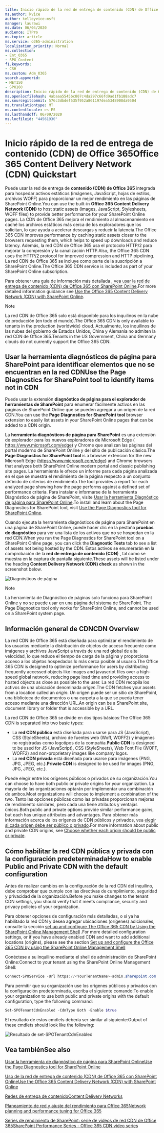 ```yaml
---
title: Inicio rápido de la red de entrega de contenido (CDN) de Office 365
ms.author: kvice
author: kelleyvice-msft
manager: laurawi
ms.date: 06/04/2020
audience: ITPro
ms.topic: article
ms.service: o365-administration
localization_priority: Normal
ms.collection:
- Ent_O365
- SPO_Content
f1.keywords:
- CSH
ms.custom: Adm_O365
search.appverid:
- MET150
- SPO160
description: Inicio rápido de la red de entrega de contenido (CDN) de Office 365
ms.openlocfilehash: 4abaaa5545bc807c4da297c66fd9ad1fb188adc7
ms.sourcegitcommit: 576c3dbdef535f952a861197dea5348908da9504
ms.translationtype: MT
ms.contentlocale: es-ES
ms.lasthandoff: 06/09/2020
ms.locfileid: "44561930"
---
```

# <a name="office-365-content-delivery-network-cdn-quickstart"></a><span data-ttu-id="97100-103">Inicio rápido de la red de entrega de contenido (CDN) de Office 365</span><span class="sxs-lookup"><span data-stu-id="97100-103">Office 365 Content Delivery Network (CDN) Quickstart</span></span>

<span data-ttu-id="97100-104">Puede usar la red de entrega de **contenido (CDN) de Office 365** integrada para hospedar activos estáticos (imágenes, JavaScript, hojas de estilos, archivos WOFF) para proporcionar un mejor rendimiento en las páginas de SharePoint Online.</span><span class="sxs-lookup"><span data-stu-id="97100-104">You can use the built-in **Office 365 Content Delivery Network (CDN)** to host static assets (images, JavaScript, Stylesheets, WOFF files) to provide better performance for your SharePoint Online pages.</span></span> <span data-ttu-id="97100-105">La CDN de Office 365 mejora el rendimiento al almacenamiento en caché los archivos estáticos más cerca de los exploradores que los solicitan, lo que ayuda a acelerar descargas y reducir la latencia.</span><span class="sxs-lookup"><span data-stu-id="97100-105">The Office 365 CDN improves performance by caching static assets closer to the browsers requesting them, which helps to speed up downloads and reduce latency.</span></span> <span data-ttu-id="97100-106">Además, la red CDN de Office 365 usa el protocolo HTTP/2 para mejorar la compresión y la canalización HTTP.</span><span class="sxs-lookup"><span data-stu-id="97100-106">Also, the Office 365 CDN uses the HTTP/2 protocol for improved compression and HTTP pipelining.</span></span> <span data-ttu-id="97100-107">La red CDN de Office 365 se incluye como parte de la suscripción a SharePoint Online.</span><span class="sxs-lookup"><span data-stu-id="97100-107">The Office 365 CDN service is included as part of your SharePoint Online subscription.</span></span>

<span data-ttu-id="97100-108">Para obtener una guía de información más detallada [, vea usar la red de entrega de contenido (CDN) de Office 365 con SharePoint Online](use-office-365-cdn-with-spo.md).</span><span class="sxs-lookup"><span data-stu-id="97100-108">For more detailed information guidance see [Use the Office 365 Content Delivery Network (CDN) with SharePoint Online](use-office-365-cdn-with-spo.md).</span></span>

>[!NOTE]
><span data-ttu-id="97100-109">La red CDN de Office 365 solo está disponible para los inquilinos en la nube de producción (en todo el mundo).</span><span class="sxs-lookup"><span data-stu-id="97100-109">The Office 365 CDN is only available to tenants in the production (worldwide) cloud.</span></span> <span data-ttu-id="97100-110">Actualmente, los inquilinos de las nubes del gobierno de Estados Unidos, China y Alemania no admiten la red CDN de Office 365.</span><span class="sxs-lookup"><span data-stu-id="97100-110">Tenants in the US Government, China and Germany clouds do not currently support the Office 365 CDN.</span></span>

## <a name="use-the-page-diagnostics-for-sharepoint-tool-to-identify-items-not-in-cdn"></a><span data-ttu-id="97100-111">Usar la herramienta diagnósticos de página para SharePoint para identificar elementos que no se encuentran en la red CDN</span><span class="sxs-lookup"><span data-stu-id="97100-111">Use the Page Diagnostics for SharePoint tool to identify items not in CDN</span></span>

<span data-ttu-id="97100-112">Puede usar la extensión **diagnóstico de página para el explorador de herramientas de SharePoint** para enumerar fácilmente activos en las páginas de SharePoint Online que se pueden agregar a un origen de la red CDN.</span><span class="sxs-lookup"><span data-stu-id="97100-112">You can use the **Page Diagnostics for SharePoint tool** browser extension to easily list assets in your SharePoint Online pages that can be added to a CDN origin.</span></span>

<span data-ttu-id="97100-113">La **herramienta diagnósticos de página para SharePoint** es una extensión de explorador para los nuevos exploradores de Microsoft Edge ( https://www.microsoft.com/edge) y Chrome que analizan las páginas del portal moderno de SharePoint Online y del sitio de publicación clásico.</span><span class="sxs-lookup"><span data-stu-id="97100-113">The **Page Diagnostics for SharePoint tool** is a browser extension for the new Microsoft Edge (https://www.microsoft.com/edge) and Chrome browsers that analyzes both SharePoint Online modern portal and classic publishing site pages.</span></span> <span data-ttu-id="97100-114">La herramienta le ofrece un informe para cada página analizada en el que se muestra el rendimiento de la página respecto a un conjunto definido de criterios de rendimiento.</span><span class="sxs-lookup"><span data-stu-id="97100-114">The tool provides a report for each analyzed page showing how the page performs against a defined set of performance criteria.</span></span> <span data-ttu-id="97100-115">Para instalar e informarse de la herramienta Diagnóstico de página de SharePoint, visite [Usar la herramienta Diagnóstico de página para SharePoint Online](https://aka.ms/perftool).</span><span class="sxs-lookup"><span data-stu-id="97100-115">To install and learn about the Page Diagnostics for SharePoint tool, visit [Use the Page Diagnostics tool for SharePoint Online](https://aka.ms/perftool).</span></span>

<span data-ttu-id="97100-116">Cuando ejecuta la herramienta diagnósticos de página para SharePoint en una página de SharePoint Online, puede hacer clic en la pestaña **pruebas de diagnóstico** para ver una lista de los activos que no se hospedan en la red CDN.</span><span class="sxs-lookup"><span data-stu-id="97100-116">When you run the Page Diagnostics for SharePoint tool on a SharePoint Online page, you can click the **Diagnostic Tests** tab to see a list of assets not being hosted by the CDN.</span></span> <span data-ttu-id="97100-117">Estos activos se enumerarán en la comprobación de la **red de entrega de contenido (CDN)** , tal como se muestra en la captura de pantalla siguiente.</span><span class="sxs-lookup"><span data-stu-id="97100-117">These assets will be listed under the heading **Content Delivery Network (CDN) check** as shown in the screenshot below.</span></span>

![Diagnósticos de página](media/page-diagnostics-for-spo/pagediag-results-general.PNG)

>[!NOTE]
><span data-ttu-id="97100-119">La herramienta de Diagnóstico de páginas solo funciona para SharePoint Online y no se puede usar en una página del sistema de SharePoint. </span><span class="sxs-lookup"><span data-stu-id="97100-119">The Page Diagnostics tool only works for SharePoint Online, and cannot be used on a SharePoint system page.</span></span>

## <a name="cdn-overview"></a><span data-ttu-id="97100-120">Información general de CDN</span><span class="sxs-lookup"><span data-stu-id="97100-120">CDN Overview</span></span>

<span data-ttu-id="97100-121">La red CDN de Office 365 está diseñada para optimizar el rendimiento de los usuarios mediante la distribución de objetos de acceso frecuente como imágenes y archivos JavaScript a través de una red global de alta velocidad, lo que reduce el tiempo de carga de la página y proporciona acceso a los objetos hospedados lo más cerca posible al usuario.</span><span class="sxs-lookup"><span data-stu-id="97100-121">The Office 365 CDN is designed to optimize performance for users by distributing frequently accessed objects like images and javascript files over a high-speed global network, reducing page load time and providing access to hosted objects as close as possible to the user.</span></span> <span data-ttu-id="97100-122">La red CDN recopila los activos de una ubicación denominada _origen_.</span><span class="sxs-lookup"><span data-stu-id="97100-122">The CDN fetches your assets from a location called an _origin_.</span></span> <span data-ttu-id="97100-123">Un origen puede ser un sitio de SharePoint, una biblioteca de documentos o una carpeta a la que se pueda tener acceso mediante una dirección URL.</span><span class="sxs-lookup"><span data-stu-id="97100-123">An origin can be a SharePoint site, document library or folder that is accessible by a URL.</span></span>

<span data-ttu-id="97100-124">La red CDN de Office 365 se divide en dos tipos básicos:</span><span class="sxs-lookup"><span data-stu-id="97100-124">The Office 365 CDN is separated into two basic types:</span></span>

- <span data-ttu-id="97100-125">La **red CDN pública** está diseñada para usarse para JS (JavaScript), CSS (StyleSheets), archivo de fuentes web (Woff, WOFF2) y imágenes no registradas como logotipos de la compañía.</span><span class="sxs-lookup"><span data-stu-id="97100-125">**Public CDN** is designed to be used for JS (JavaScript), CSS (StyleSheets), Web Font File (WOFF, WOFF2) and non-proprietary images like company logos.</span></span>
- <span data-ttu-id="97100-126">La **red CDN privada** está diseñada para usarse para imágenes (PNG, JPG, JPEG, etc.).</span><span class="sxs-lookup"><span data-stu-id="97100-126">**Private CDN** is designed to be used for images (PNG, JPG, JPEG, etc.).</span></span>

<span data-ttu-id="97100-127">Puede elegir entre los orígenes públicos o privados de su organización.</span><span class="sxs-lookup"><span data-stu-id="97100-127">You can choose to have both public or private origins for your organization.</span></span> <span data-ttu-id="97100-128">La mayoría de las organizaciones optarán por implementar una combinación de ambos.</span><span class="sxs-lookup"><span data-stu-id="97100-128">Most organizations will choose to implement a combination of the two.</span></span> <span data-ttu-id="97100-129">Tanto las opciones públicas como las privadas proporcionan mejoras de rendimiento similares, pero cada una tiene atributos y ventajas únicos.</span><span class="sxs-lookup"><span data-stu-id="97100-129">Both public and private options provide similar performance gains, but each has unique attributes and advantages.</span></span> <span data-ttu-id="97100-130">Para obtener más información acerca de los orígenes de CDN públicos y privados, vea [elegir si cada origen debe ser público o privado](use-office-365-cdn-with-spo.md#CDNOriginChoosePublicPrivate).</span><span class="sxs-lookup"><span data-stu-id="97100-130">For more information about public and private CDN origins, see [Choose whether each origin should be public or private](use-office-365-cdn-with-spo.md#CDNOriginChoosePublicPrivate).</span></span>

## <a name="how-to-enable-public-and-private-cdn-with-the-default-configuration"></a><span data-ttu-id="97100-131">Cómo habilitar la red CDN pública y privada con la configuración predeterminada</span><span class="sxs-lookup"><span data-stu-id="97100-131">How to enable Public and Private CDN with the default configuration</span></span>
<span data-ttu-id="97100-132">Antes de realizar cambios en la configuración de la red CDN del inquilino, debe comprobar que cumple con las directivas de cumplimiento, seguridad y privacidad de la organización.</span><span class="sxs-lookup"><span data-stu-id="97100-132">Before you make changes to the tenant CDN settings, you should verify that it meets compliance, security and privacy policies of your organization.</span></span>

<span data-ttu-id="97100-133">Para obtener opciones de configuración más detalladas, o si ya ha habilitado la red CDN y desea agregar ubicaciones (orígenes) adicionales, consulte la sección [set up and configure The Office 365 CDN by Using the SharePoint Online Management Shell](use-office-365-cdn-with-spo.md#set-up-and-configure-the-office-365-cdn-by-using-the-sharepoint-online-management-shell) .</span><span class="sxs-lookup"><span data-stu-id="97100-133">For more detailed configuration settings, or if you have already enabled CDN and want to add additional locations (origins), please see the section [Set up and configure the Office 365 CDN by using the SharePoint Online Management Shell](use-office-365-cdn-with-spo.md#set-up-and-configure-the-office-365-cdn-by-using-the-sharepoint-online-management-shell)</span></span>

<span data-ttu-id="97100-134">Conéctese a su inquilino mediante el shell de administración de SharePoint Online:</span><span class="sxs-lookup"><span data-stu-id="97100-134">Connect to your tenant using the SharePoint Online Management Shell:</span></span>

```PowerShell
Connect-SPOService -Url https://<YourTenantName>-admin.sharepoint.com
```

<span data-ttu-id="97100-135">Para permitir que su organización use los orígenes públicos y privados con la configuración predeterminada, escriba el siguiente comando:</span><span class="sxs-lookup"><span data-stu-id="97100-135">To enable your organization to use both public and private origins with the default configuration, type the following command:</span></span>

```PowerShell
Set-SPOTenantCdnEnabled -CdnType Both -Enable $true
```

<span data-ttu-id="97100-136">El resultado de estos cmdlets debería ser similar al siguiente:</span><span class="sxs-lookup"><span data-stu-id="97100-136">Output of these cmdlets should look like the following:</span></span>

![Resultado de set-SPOTenantCdnEnabled](media/O365-CDN/o365-cdn-enable-output.png)

## <a name="see-also"></a><span data-ttu-id="97100-138">Vea también</span><span class="sxs-lookup"><span data-stu-id="97100-138">See also</span></span>

[<span data-ttu-id="97100-139">Usar la herramienta de diagnóstico de página para SharePoint Online</span><span class="sxs-lookup"><span data-stu-id="97100-139">Use the Page Diagnostics tool for SharePoint Online</span></span>](https://aka.ms/perftool)

[<span data-ttu-id="97100-140">Uso de la red de entrega de contenido (CDN) de Office 365 con SharePoint Online</span><span class="sxs-lookup"><span data-stu-id="97100-140">Use the Office 365 Content Delivery Network (CDN) with SharePoint Online</span></span>](use-office-365-cdn-with-spo.md)

[<span data-ttu-id="97100-141">Redes de entrega de contenido</span><span class="sxs-lookup"><span data-stu-id="97100-141">Content Delivery Networks</span></span>](https://aka.ms/o365cdns)

[<span data-ttu-id="97100-142">Planeamiento de red y ajuste del rendimiento para Office 365</span><span class="sxs-lookup"><span data-stu-id="97100-142">Network planning and performance tuning for Office 365</span></span>](https://aka.ms/tune)

[<span data-ttu-id="97100-143">Series de rendimiento de SharePoint: serie de vídeos de red CDN de Office 365</span><span class="sxs-lookup"><span data-stu-id="97100-143">SharePoint Performance Series - Office 365 CDN video series</span></span>](https://www.youtube.com/playlist?list=PLR9nK3mnD-OWMfr1BA9mr5oCw2aJXw4WA)

